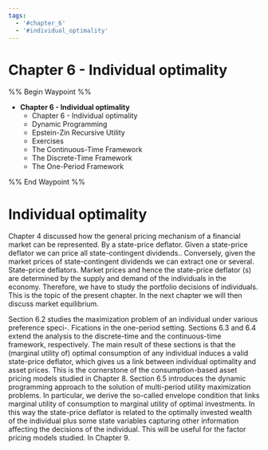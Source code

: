 ```yaml
---
tags:
  - '#chapter_6'
  - '#individual_optimality'
---
```

# Chapter 6 - Individual optimality
%% Begin Waypoint %%
- **Chapter 6 - Individual optimality**
	- Chapter 6 - Individual optimality
	- Dynamic Programming
	- Epstein-Zin Recursive Utility
	- Exercises
	- The Continuous-Time Framework
	- The Discrete-Time Framework
	- The One-Period Framework

%% End Waypoint %%
# Individual optimality  

[^6]: 1 Introduction . 129
[^6]: 2 The one-period framework . 129
[^6]: 2.1 Time-additive expected utility 130
[^6]: 2.2 Non-additive expected utility 132
[^6]: 2.3 A general utility index . 133
[^6]: 2.4 A two-step procedure in a complete market 133
[^6]: 2.5 Optimal portfolios and mean-variance analysis 135
[^6]: 3 The discrete-time framework 140
[^6]: 3.1 Time-additive expected utility 141
[^6]: 3.2 Habit formation utility . 142
[^6]: 4 The continuous-time framework . 143
[^6]: 5 Dynamic programming . 144
[^6]: 5.1 The discrete-time framework 145
[^6]: 5.2 The continuous-time framework . 148
[^6]: 6 Epstein-Zin recursive utility 152
[^6]: 6.1 First-order condition wrt. $c_{t}$ : 153
[^6]: 6.2 First-order condition wrt. $\pi_{t}$ 154
[^6]: 6.3 The state-price deflator 155
[^6]: 7 Concluding remarks 155

Chapter 4 discussed how the general pricing mechanism of a financial market can be represented. By a state-price deflator. Given a state-price deflator we can price all state-contingent dividends.. Conversely, given the market prices of state-contingent dividends we can extract one or several. State-price deflators. Market prices and hence the state-price deflator (s) are determined by the supply and demand of the individuals in the economy. Therefore, we have to study the portfolio decisions of individuals. This is the topic of the present chapter. In the next chapter we will then discuss market equilibrium.  

Section 6.2 studies the maximization problem of an individual under various preference speci-. Fications in the one-period setting. Sections 6.3 and 6.4 extend the analysis to the discrete-time and the continuous-time framework, respectively. The main result of these sections is that the (marginal utility of) optimal consumption of any individual induces a valid state-price deflator, which gives us a link between individual optimality and asset prices. This is the cornerstone of the consumption-based asset pricing models studied in Chapter 8. Section 6.5 introduces the dynamic programming approach to the solution of multi-period utility maximization problems. In particular, we derive the so-called envelope condition that links marginal utility of consumption to marginal utility of optimal investments. In this way the state-price deflator is related to the optimally invested wealth of the individual plus some state variables capturing other information affecting the decisions of the individual. This will be useful for the factor pricing models studied. In Chapter 9.

